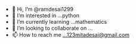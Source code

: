- 👋 Hi, I’m @ramdesai1299
- 👀 I’m interested in ...python
- 🌱 I’m currently learning ...mathematics
- 💞️ I’m looking to collaborate on ...
- 📫 How to reach me ...123mitadesai@gmail.com

<!---
ramdesai1299/ramdesai1299 is a ✨ special ✨ repository because its `README.md` (this file) appears on your GitHub profile.
You can click the Preview link to take a look at your changes.
--->
